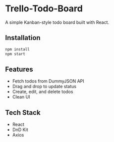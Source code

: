 # Trello-Todo-Board
A simple Kanban-style todo board built with React.

## Installation
```bash
npm install
npm start
```

## Features
- Fetch todos from DummyJSON API
- Drag and drop to update status
- Create, edit, and delete todos
- Clean UI

## Tech Stack
- React
- DnD Kit
- Axios